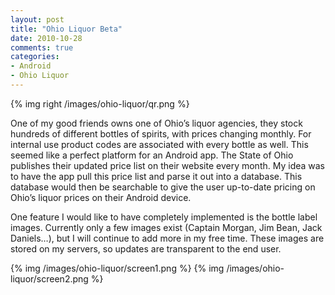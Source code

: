 ```yaml
---
layout: post
title: "Ohio Liquor Beta"
date: 2010-10-28
comments: true
categories:
- Android
- Ohio Liquor
---
```


{% img right /images/ohio-liquor/qr.png %}

One of my good friends owns one of Ohio’s liquor agencies, they stock hundreds of different bottles of spirits, with prices changing monthly. For internal use product codes are associated with every bottle as well. This seemed like a perfect platform for an Android app. The State of Ohio publishes their updated price list on their website every month. My idea was to have the app pull this price list and parse it out into a database. This database would then be searchable to give the user up-to-date pricing on Ohio’s liquor prices on their Android device.

One feature I would like to have completely implemented is the bottle label images. Currently only a few images exist (Captain Morgan, Jim Bean, Jack Daniels…), but I will continue to add more in my free time. These images are stored on my servers, so updates are transparent to the end user.

{% img /images/ohio-liquor/screen1.png %}
{% img /images/ohio-liquor/screen2.png %}
